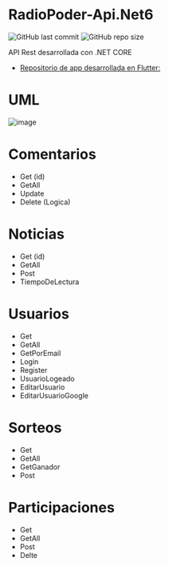 
# RadioPoder-Api.Net6

![GitHub last commit](https://img.shields.io/github/last-commit/PabloPoder/RadioPoder-Api.Net6?logo=github)
![GitHub repo size](https://img.shields.io/github/repo-size/PabloPoder/RadioPoder-Api.Net6?logo=github)


API Rest desarrollada con .NET CORE 

- <a href="https://github.com/PabloPoder/RadioPoder-Flutter">Repositorio de app desarrollada en Flutter: </a>

# UML

![image](https://user-images.githubusercontent.com/50326883/203380289-fb42008b-753a-42b9-a46a-027a48de4b1f.png)


# Comentarios 
- Get (id)
- GetAll
- Update
- Delete (Logica)

# Noticias
- Get (id)
- GetAll
- Post
- TiempoDeLectura

# Usuarios
- Get
- GetAll
- GetPorEmail
- Login
- Register
- UsuarioLogeado
- EditarUsuario
- EditarUsuarioGoogle

# Sorteos
- Get
- GetAll
- GetGanador
- Post 

# Participaciones
- Get
- GetAll
- Post
- Delte


